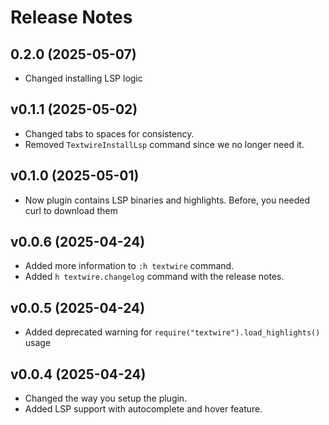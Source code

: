 # Release Notes

## 0.2.0 (2025-05-07)
- Changed installing LSP logic

## v0.1.1 (2025-05-02)
- Changed tabs to spaces for consistency.
- Removed `TextwireInstallLsp` command since we no longer need it.

## v0.1.0 (2025-05-01)
- Now plugin contains LSP binaries and highlights. Before, you needed curl to download them

## v0.0.6 (2025-04-24)
- Added more information to `:h textwire` command.
- Added `h textwire.changelog` command with the release notes.

## v0.0.5 (2025-04-24)
- Added deprecated warning for `require("textwire").load_highlights()` usage

## v0.0.4 (2025-04-24)
- Changed the way you setup the plugin.
- Added LSP support with autocomplete and hover feature.

